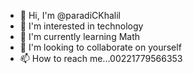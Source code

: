 - 👋 Hi, I'm @paradiCKhalil
- 👀 I'm interested in technology
- 🌱 I'm currently learning Math
- 💞️ I'm looking to collaborate on yourself
- 📫 How to reach me...00221779566353

<!---
paradiCKhalil/paradiCKhalil is a ✨ special ✨ repository because its `README.md` (this file) appears on your GitHub profile.
You can click the Preview link to take a look at your changes.
--->
